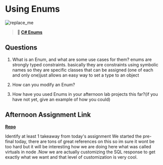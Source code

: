 # Using Enums

![replace_me](https://codeworks.blob.core.windows.net/public/assets/img/illustrations/placeholder.svg)

> **📖 [C# Enums](https://codeworksacademy.com/fs-student-guide/resources/wk10/03-Enums)**

## Questions

1. What is an Enum, and what are some use cases for them?
enums are strongly typed constraints. basically they are constraints using symbolic names so they are specific classes that can be assigned (one of each and only one)just allows an easy way to set a type to an object
2. How can you modify an Enum?

3. How have you used Enums in your afternoon lab projects this far?(if you have not yet, give an example of how you could)

## Afternoon Assignment Link

**[Repo](https://github.com/devinwithoft/<ASSIGNMENT_REPO>)**

Identify at least 1 takeaway from today's assignment
We started the pre-final today, there are tons of great references on this so im sure it wont be too hard but it will be interesting how we are doing here what was called virtuals in node .Now we are actually customizing the SQL response to get exactly what we want and that level of customization is very cool. 